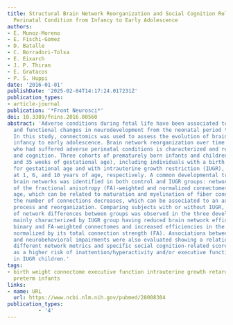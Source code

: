 ```yaml
---
title: Structural Brain Network Reorganization and Social Cognition Related to Adverse
  Perinatal Condition from Infancy to Early Adolescence
authors:
- E. Munoz-Moreno
- E. Fischi-Gomez
- D. Batalle
- C. Borradori-Tolsa
- E. Eixarch
- J. P. Thiran
- E. Gratacos
- P. S. Huppi
date: '2016-01-01'
publishDate: '2025-02-04T14:17:24.017231Z'
publication_types:
- article-journal
publication: '*Front Neurosci*'
doi: 10.3389/fnins.2016.00560
abstract: 'Adverse conditions during fetal life have been associated to both structural
  and functional changes in neurodevelopment from the neonatal period to adolescence.
  In this study, connectomics was used to assess the evolution of brain networks from
  infancy to early adolescence. Brain network reorganization over time in subjects
  who had suffered adverse perinatal conditions is characterized and related to neurodevelopment
  and cognition. Three cohorts of prematurely born infants and children (between 28
  and 35 weeks of gestational age), including individuals with a birth weight appropriated
  for gestational age and with intrauterine growth restriction (IUGR), were evaluated
  at 1, 6, and 10 years of age, respectively. A common developmental trajectory of
  brain networks was identified in both control and IUGR groups: network efficiencies
  of the fractional anisotropy (FA)-weighted and normalized connectomes increase with
  age, which can be related to maturation and myelination of fiber connections while
  the number of connections decreases, which can be associated to an axonal pruning
  process and reorganization. Comparing subjects with or without IUGR, a similar pattern
  of network differences between groups was observed in the three developmental stages,
  mainly characterized by IUGR group having reduced brain network efficiencies in
  binary and FA-weighted connectomes and increased efficiencies in the connectome
  normalized by its total connection strength (FA). Associations between brain networks
  and neurobehavioral impairments were also evaluated showing a relationship between
  different network metrics and specific social cognition-related scores, as well
  as a higher risk of inattention/hyperactivity and/or executive functional disorders
  in IUGR children.'
tags:
- birth weight connectome executive function intrauterine growth retardation neurodevelopment
  preterm infants
links:
- name: URL
  url: https://www.ncbi.nlm.nih.gov/pubmed/28008304
publication_types:
          - '4'    
---
```


